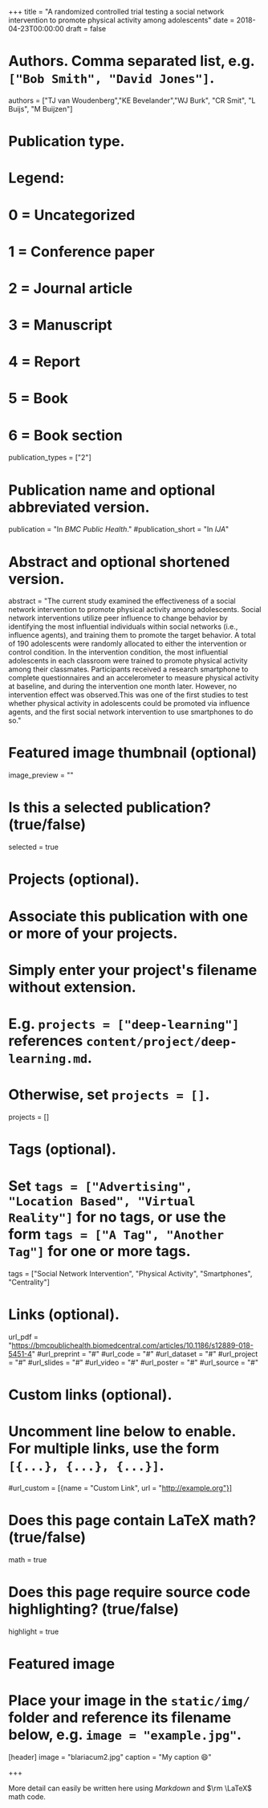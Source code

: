 +++
title = "A randomized controlled trial testing a social network intervention to promote physical activity among adolescents"
date = 2018-04-23T00:00:00
draft = false

# Authors. Comma separated list, e.g. `["Bob Smith", "David Jones"]`.
authors = ["TJ van Woudenberg","KE Bevelander","WJ Burk", "CR Smit", "L Buijs", "M Buijzen"]

# Publication type.
# Legend:
# 0 = Uncategorized
# 1 = Conference paper
# 2 = Journal article
# 3 = Manuscript
# 4 = Report
# 5 = Book
# 6 = Book section
publication_types = ["2"]

# Publication name and optional abbreviated version.
publication = "In *BMC Public Health*."
#publication_short = "In *IJA*"

# Abstract and optional shortened version.
abstract = "The current study examined the effectiveness of a social network intervention to promote physical activity among adolescents. Social network interventions utilize peer influence to change behavior by identifying the most influential individuals within social networks (i.e., influence agents), and training them to promote the target behavior. A total of 190 adolescents were randomly allocated to either the intervention or control condition. In the intervention condition, the most influential adolescents in each classroom were trained to promote physical activity among their classmates. Participants received a research smartphone to complete questionnaires and an accelerometer to measure physical activity at baseline, and during the intervention one month later. However, no intervention effect was observed.This was one of the first studies to test whether physical activity in adolescents could be promoted via influence agents, and the first social network intervention to use smartphones to do so."

# Featured image thumbnail (optional)
image_preview = ""

# Is this a selected publication? (true/false)
selected = true

# Projects (optional).
#   Associate this publication with one or more of your projects.
#   Simply enter your project's filename without extension.
#   E.g. `projects = ["deep-learning"]` references `content/project/deep-learning.md`.
#   Otherwise, set `projects = []`.
projects = []

# Tags (optional).
#   Set `tags = ["Advertising", "Location Based", "Virtual Reality"]` for no tags, or use the form `tags = ["A Tag", "Another Tag"]` for one or more tags.
tags = ["Social Network Intervention", "Physical Activity", "Smartphones", "Centrality"]

# Links (optional).
url_pdf = "https://bmcpublichealth.biomedcentral.com/articles/10.1186/s12889-018-5451-4"
#url_preprint = "#"
#url_code = "#"
#url_dataset = "#"
#url_project = "#"
#url_slides = "#"
#url_video = "#"
#url_poster = "#"
#url_source = "#"

# Custom links (optional).
#   Uncomment line below to enable. For multiple links, use the form `[{...}, {...}, {...}]`.
#url_custom = [{name = "Custom Link", url = "http://example.org"}]

# Does this page contain LaTeX math? (true/false)
math = true

# Does this page require source code highlighting? (true/false)
highlight = true

# Featured image
# Place your image in the `static/img/` folder and reference its filename below, e.g. `image = "example.jpg"`.
[header]
image = "blariacum2.jpg"
caption = "My caption :smile:"

+++

More detail can easily be written here using *Markdown* and $\rm \LaTeX$ math code.
